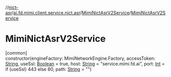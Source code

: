 //[nict-asr](../../../index.md)/[ai.fd.mimi.client.service.nict.asr](../index.md)/[MimiNictAsrV2Service](index.md)/[MimiNictAsrV2Service](-mimi-nict-asr-v2-service.md)

# MimiNictAsrV2Service

[common]\
constructor(engineFactory: MimiNetworkEngine.Factory, accessToken: [String](https://kotlinlang.org/api/core/kotlin-stdlib/kotlin/-string/index.html), useSsl: [Boolean](https://kotlinlang.org/api/core/kotlin-stdlib/kotlin/-boolean/index.html) = true, host: [String](https://kotlinlang.org/api/core/kotlin-stdlib/kotlin/-string/index.html) = &quot;service.mimi.fd.ai&quot;, port: [Int](https://kotlinlang.org/api/core/kotlin-stdlib/kotlin/-int/index.html) = if (useSsl) 443 else 80, path: [String](https://kotlinlang.org/api/core/kotlin-stdlib/kotlin/-string/index.html) = &quot;&quot;)
